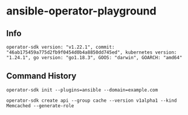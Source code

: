 # ansible-operator-playground

## Info

```
operator-sdk version: "v1.22.1", commit: "46ab175459a775d2fb9f0454d0b4a8850dd745ed", kubernetes version: "1.24.1", go version: "go1.18.3", GOOS: "darwin", GOARCH: "amd64"
```

## Command History

```
operator-sdk init --plugins=ansible --domain=example.com

operator-sdk create api --group cache --version v1alpha1 --kind Memcached --generate-role
```
